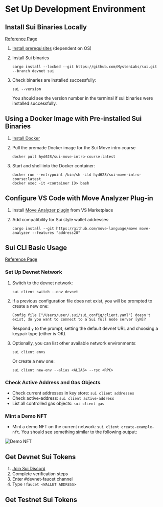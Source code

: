 # Set Up Development Environment

## Install Sui Binaries Locally

[Reference Page](https://docs.sui.io/build/install#install-sui-binaries)

1. [Install prerequisites](https://docs.sui.io/build/install#prerequisites) (dependent on OS) 

2. Install Sui binaries
    
    ```
    cargo install --locked --git https://github.com/MystenLabs/sui.git --branch devnet sui
    ```

3. Check binaries are installed successfully:

    ```
    sui --version
    ```

    You should see the version number in the terminal if sui binaries were installed successfully. 

## Using a Docker Image with Pre-installed Sui Binaries

1. [Install Docker](https://docs.docker.com/get-docker/)

2. Pull the premade Docker image for the Sui Move intro course 

    ```
    docker pull hyd628/sui-move-intro-course:latest
    ```

3. Start and shell into the Docker container:

    ```
    docker run --entrypoint /bin/sh -itd hyd628/sui-move-intro-course:latest
    docker exec -it <container ID> bash
    ```

## Configure VS Code with Move Analyzer Plug-in

1. Install [Move Analyzer plugin](https://marketplace.visualstudio.com/items?itemName=move.move-analyzer) from VS Marketplace

2. Add compatibility for Sui style wallet addresses:

    ```
    cargo install --git https://github.com/move-language/move move-analyzer --features "address20"
    ```

## Sui CLI Basic Usage

[Reference Page](https://docs.sui.io/build/cli-client)

### Set Up Devnet Network

1. Switch to the devnet network:

    ```
    sui client switch --env devnet
    ```

2. If a previous configuration file does not exist, you will be prompted to create a new one:

    ```
    Config file ["/Users/user/.sui/sui_config/client.yaml"] doesn't exist, do you want to connect to a Sui full node server [yN]?
    ```

    Respond `y` to the prompt, setting the default devnet URL and choosing a keypair type (either is OK).

3. Optionally, you can list other available network environments:

    ```
    sui client envs
    ```

    Or create a new one:

    ```
    sui client new-env --alias <ALIAS> --rpc <RPC>
    ```

### Check Active Address and Gas Objects

- Check current addresses in key store: `sui client addresses`
- Check active-address: `sui client active-address`
- List all controlled gas objects: `sui client gas`

### Mint a Demo NFT

- Mint a demo NFT on the current network: `sui client create-example-nft`. You should see something similar to the following output:

![Demo NFT](https://github.com/sui-foundation/sui-move-intro-course/blob/main/unit-one/images/demo-nft.png)

## Get Devnet Sui Tokens

1. [Join Sui Discord](https://discord.gg/sui)
2. Complete verification steps
3. Enter #devnet-faucet channel
4. Type `!faucet <WALLET ADDRESS>`

## Get Testnet Sui Tokens





